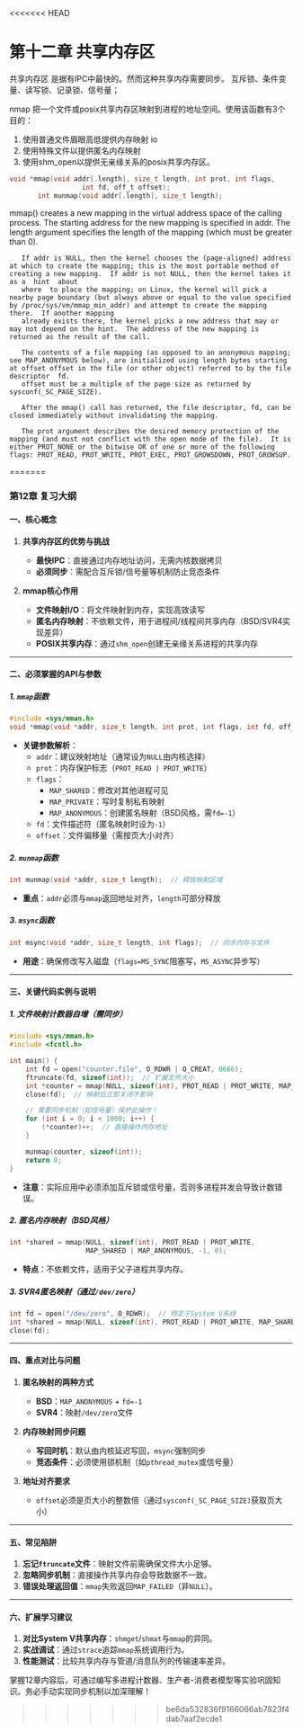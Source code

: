 <<<<<<< HEAD
# 第十二章 共享内存区

共享内存区 是据有IPC中最快的。然而这种共享内存需要同步。
互斥锁、条件变量、读写锁、记录锁、信号量；

nmap 把一个文件或posix共享内存区映射到进程的地址空间。使用该函数有3个目的：
1. 使用普通文件眉眼高低提供内存映射 io
2. 使用特殊文件以提供匿名内存映射 
3. 使用shm_open以提供无亲缘关系的posix共享内存区。

```c
void *mmap(void addr[.length], size_t length, int prot, int flags,
                  int fd, off_t offset);
       int munmap(void addr[.length], size_t length);
```
mmap()  creates  a  new  mapping  in  the  virtual address space of the calling process.  The starting address for the new mapping is specified in addr.  The length argument specifies the length of the mapping (which must be
       greater than 0).

       If addr is NULL, then the kernel chooses the (page-aligned) address at which to create the mapping; this is the most portable method of creating a new mapping.  If addr is not NULL, then the kernel takes it as a  hint  about
       where  to place the mapping; on Linux, the kernel will pick a nearby page boundary (but always above or equal to the value specified by /proc/sys/vm/mmap_min_addr) and attempt to create the mapping there.  If another mapping
       already exists there, the kernel picks a new address that may or may not depend on the hint.  The address of the new mapping is returned as the result of the call.

       The contents of a file mapping (as opposed to an anonymous mapping; see MAP_ANONYMOUS below), are initialized using length bytes starting at offset offset in the file (or other object) referred to by the file descriptor  fd.
       offset must be a multiple of the page size as returned by sysconf(_SC_PAGE_SIZE).

       After the mmap() call has returned, the file descriptor, fd, can be closed immediately without invalidating the mapping.

       The prot argument describes the desired memory protection of the mapping (and must not conflict with the open mode of the file).  It is either PROT_NONE or the bitwise OR of one or more of the following flags: PROT_READ, PROT_WRITE, PROT_EXEC, PROT_GROWSDOWN, PROT_GROWSUP.

       
=======
### **第12章 复习大纲**
#### **一、核心概念**
1. **共享内存区的优势与挑战**  
   - **最快IPC**：直接通过内存地址访问，无需内核数据拷贝  
   - **必须同步**：需配合互斥锁/信号量等机制防止竞态条件  

2. **mmap核心作用**  
   - **文件映射I/O**：将文件映射到内存，实现高效读写  
   - **匿名内存映射**：不依赖文件，用于进程间/线程间共享内存（BSD/SVR4实现差异）  
   - **POSIX共享内存**：通过`shm_open`创建无亲缘关系进程的共享内存  

---

#### **二、必须掌握的API与参数**
##### **1. `mmap`函数**  
```c
#include <sys/mman.h>
void *mmap(void *addr, size_t length, int prot, int flags, int fd, off_t offset);
```
- **关键参数解析**：
  - `addr`：建议映射地址（通常设为`NULL`由内核选择）  
  - `prot`：内存保护标志（`PROT_READ | PROT_WRITE`）  
  - `flags`：  
    - `MAP_SHARED`：修改对其他进程可见  
    - `MAP_PRIVATE`：写时复制私有映射  
    - `MAP_ANONYMOUS`：创建匿名映射（BSD风格，需`fd=-1`）  
  - `fd`：文件描述符（匿名映射时设为`-1`）  
  - `offset`：文件偏移量（需按页大小对齐）  

##### **2. `munmap`函数**  
```c
int munmap(void *addr, size_t length);  // 释放映射区域
```
- **重点**：`addr`必须与`mmap`返回地址对齐，`length`可部分释放  

##### **3. `msync`函数**  
```c
int msync(void *addr, size_t length, int flags);  // 同步内存与文件
```
- **用途**：确保修改写入磁盘（`flags=MS_SYNC`阻塞写，`MS_ASYNC`异步写）

---

#### **三、关键代码实例与说明**
##### **1. 文件映射计数器自增（需同步）**
```c
#include <sys/mman.h>
#include <fcntl.h>

int main() {
    int fd = open("counter.file", O_RDWR | O_CREAT, 0666);
    ftruncate(fd, sizeof(int));  // 扩展文件大小
    int *counter = mmap(NULL, sizeof(int), PROT_READ | PROT_WRITE, MAP_SHARED, fd, 0);
    close(fd);  // 映射后立即关闭不影响

    // 需要同步机制（如信号量）保护此操作！
    for (int i = 0; i < 1000; i++) {
        (*counter)++;  // 直接操作内存地址
    }

    munmap(counter, sizeof(int));
    return 0;
}
```
- **注意**：实际应用中必须添加互斥锁或信号量，否则多进程并发会导致计数错误。

##### **2. 匿名内存映射（BSD风格）**
```c
int *shared = mmap(NULL, sizeof(int), PROT_READ | PROT_WRITE, 
                   MAP_SHARED | MAP_ANONYMOUS, -1, 0);
```
- **特点**：不依赖文件，适用于父子进程共享内存。

##### **3. SVR4匿名映射（通过`/dev/zero`）**
```c
int fd = open("/dev/zero", O_RDWR);  // 特定于System V系统
int *shared = mmap(NULL, sizeof(int), PROT_READ | PROT_WRITE, MAP_SHARED, fd, 0);
close(fd);
```

---

#### **四、重点对比与问题**
1. **匿名映射的两种方式**  
   - **BSD**：`MAP_ANONYMOUS` + `fd=-1`  
   - **SVR4**：映射`/dev/zero`文件  

2. **内存映射同步问题**  
   - **写回时机**：默认由内核延迟写回，`msync`强制同步  
   - **竞态条件**：必须使用锁机制（如`pthread_mutex`或信号量）  

3. **地址对齐要求**  
   - `offset`必须是页大小的整数倍（通过`sysconf(_SC_PAGE_SIZE)`获取页大小）  

---

#### **五、常见陷阱**
1. **忘记`ftruncate`文件**：映射文件前需确保文件大小足够。  
2. **忽略同步机制**：直接操作共享内存会导致数据不一致。  
3. **错误处理返回值**：`mmap`失败返回`MAP_FAILED`（非`NULL`）。  

---

#### **六、扩展学习建议**
1. **对比System V共享内存**：`shmget`/`shmat`与`mmap`的异同。  
2. **实战调试**：通过`strace`追踪`mmap`系统调用行为。  
3. **性能测试**：比较共享内存与管道/消息队列的传输速率差异。

掌握12章内容后，可通过编写多进程计数器、生产者-消费者模型等实验巩固知识。务必手动实现同步机制以加深理解！
>>>>>>> be6da532836f9166066ab7823f4dab7aaf2ecde1
